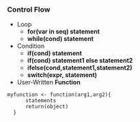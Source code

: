 ### Control Flow

* Loop
    * **for(var in seq) statement**
    * **while(cond) statement**
* Condition
    * **if(cond) statement**
    * **if(cond) statement1 else statement2**
    * **ifelse(cond,statement1,statement2)**
    * **switch(expr, statement)**
* User-Written **Function**
```
myfunction <- function(arg1,arg2){
      statements
      return(object)
  }
```    

